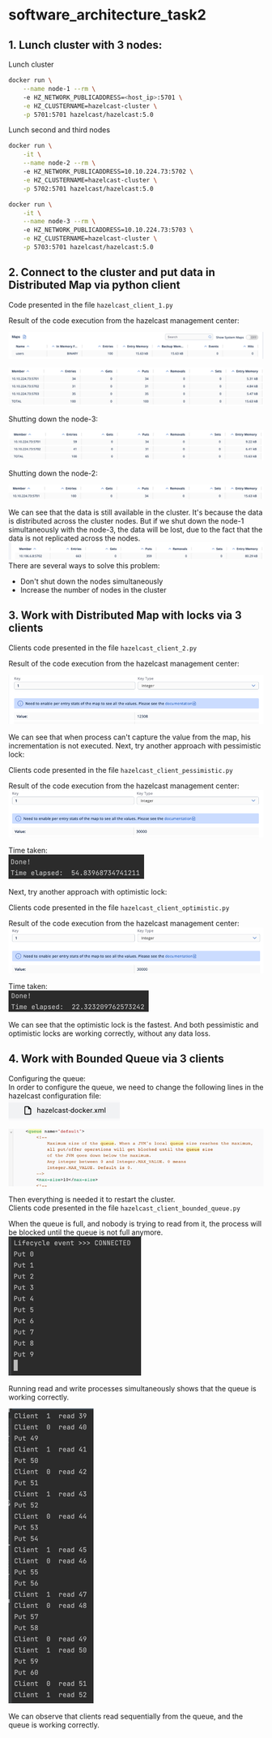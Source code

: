 # software_architecture_task2

## 1. Lunch cluster with 3 nodes:

Lunch cluster
```bash
docker run \
    --name node-1 --rm \                            
    -e HZ_NETWORK_PUBLICADDRESS=<host_ip>:5701 \
    -e HZ_CLUSTERNAME=hazelcast-cluster \
    -p 5701:5701 hazelcast/hazelcast:5.0
```

Lunch second and third nodes
```bash
docker run \
    -it \
    --name node-2 --rm \                            
    -e HZ_NETWORK_PUBLICADDRESS=10.10.224.73:5702 \
    -e HZ_CLUSTERNAME=hazelcast-cluster \
    -p 5702:5701 hazelcast/hazelcast:5.0
```

```bash
docker run \
    -it \
    --name node-3 --rm \                    
    -e HZ_NETWORK_PUBLICADDRESS=10.10.224.73:5703 \
    -e HZ_CLUSTERNAME=hazelcast-cluster \
    -p 5703:5701 hazelcast/hazelcast:5.0 
```

## 2. Connect to the cluster and put data in Distributed Map via python client

Code presented in the file `hazelcast_client_1.py`

Result of the code execution from the hazelcast management center:

![img.png](imgs/img.png)

![img_1.png](imgs/img_1.png)

Shutting down the node-3:

![img_2.png](imgs/img_2.png)

Shutting down the node-2:

![img_3.png](imgs/img_3.png)

We can see that the data is still available in the cluster. It's because the data is distributed across the cluster nodes.
But if we shut down the node-1 simultaneously with the node-3, the data will be lost, due to the fact that the data is not replicated across the nodes.
![img_6.png](imgs/img_6.png)
There are several ways to solve this problem:
- Don't shut down the nodes simultaneously
- Increase the number of nodes in the cluster

## 3. Work with Distributed Map with locks via 3 clients

Clients code presented in the file `hazelcast_client_2.py`

Result of the code execution from the hazelcast management center:

![img_4.png](imgs/img_4.png)

We can see that when process can't capture the value from the map, his incrementation is not executed.
Next, try another approach with pessimistic lock:

Clients code presented in the file `hazelcast_client_pessimistic.py`

Result of the code execution from the hazelcast management center:
![img_5.png](imgs/img_5.png)

Time taken:<br>
![img_9.png](imgs/img_9.png)

Next, try another approach with optimistic lock:

Clients code presented in the file `hazelcast_client_optimistic.py`

Result of the code execution from the hazelcast management center:
![img_7.png](imgs/img_7.png)

Time taken:<br>
![img_8.png](imgs/img_8.png)

We can see that the optimistic lock is the fastest. And both pessimistic and optimistic locks are working correctly, without any data loss.

## 4. Work with Bounded Queue via 3 clients

Configuring the queue:<br>
In order to configure the queue, we need to change the following lines in the hazelcast configuration file:<br>
![img_11.png](imgs/img_11.png)

![img_12.png](imgs/img_12.png)

Then everything is needed it to restart the cluster.<br>
Clients code presented in the file `hazelcast_client_bounded_queue.py`

When the queue is full, and nobody is trying to read from it, the process will be blocked until the queue is not full anymore.
![img_13.png](imgs/img_13.png)

Running read and write processes simultaneously shows that the queue is working correctly.<br>

![img_15.png](imgs/img_15.png)

We can observe that clients read sequentially from the queue, and the queue is working correctly.